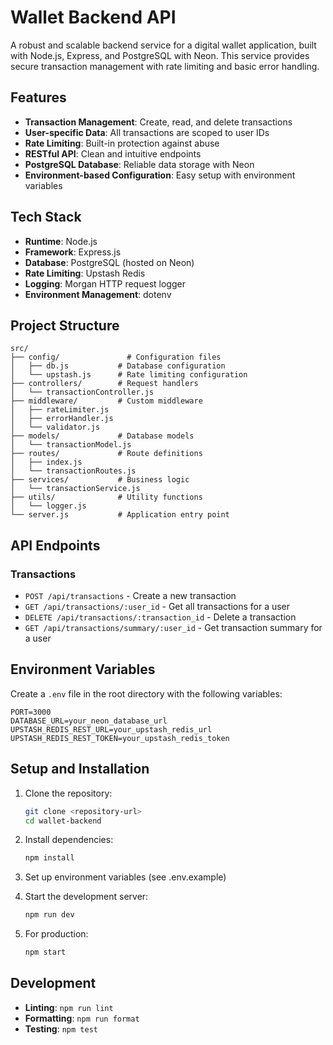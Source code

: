 # Wallet Backend API

A robust and scalable backend service for a digital wallet application, built with Node.js, Express, and PostgreSQL with Neon. This service provides secure transaction management with rate limiting and basic error handling.

## Features

- **Transaction Management**: Create, read, and delete transactions
- **User-specific Data**: All transactions are scoped to user IDs
- **Rate Limiting**: Built-in protection against abuse
- **RESTful API**: Clean and intuitive endpoints
- **PostgreSQL Database**: Reliable data storage with Neon
- **Environment-based Configuration**: Easy setup with environment variables

## Tech Stack

- **Runtime**: Node.js
- **Framework**: Express.js
- **Database**: PostgreSQL (hosted on Neon)
- **Rate Limiting**: Upstash Redis
- **Logging**: Morgan HTTP request logger
- **Environment Management**: dotenv

## Project Structure

```
src/
├── config/               # Configuration files
│   ├── db.js           # Database configuration
│   └── upstash.js      # Rate limiting configuration
├── controllers/        # Request handlers
│   └── transactionController.js
├── middleware/         # Custom middleware
│   ├── rateLimiter.js
│   ├── errorHandler.js
│   └── validator.js
├── models/             # Database models
│   └── transactionModel.js
├── routes/             # Route definitions
│   ├── index.js
│   └── transactionRoutes.js
├── services/           # Business logic
│   └── transactionService.js
├── utils/              # Utility functions
│   └── logger.js
└── server.js           # Application entry point
```

## API Endpoints

### Transactions

- `POST /api/transactions` - Create a new transaction
- `GET /api/transactions/:user_id` - Get all transactions for a user
- `DELETE /api/transactions/:transaction_id` - Delete a transaction
- `GET /api/transactions/summary/:user_id` - Get transaction summary for a user

## Environment Variables

Create a `.env` file in the root directory with the following variables:

```env
PORT=3000
DATABASE_URL=your_neon_database_url
UPSTASH_REDIS_REST_URL=your_upstash_redis_url
UPSTASH_REDIS_REST_TOKEN=your_upstash_redis_token
```

## Setup and Installation

1. Clone the repository:
   ```bash
   git clone <repository-url>
   cd wallet-backend
   ```

2. Install dependencies:
   ```bash
   npm install
   ```

3. Set up environment variables (see .env.example)

4. Start the development server:
   ```bash
   npm run dev
   ```

5. For production:
   ```bash
   npm start
   ```

## Development

- **Linting**: `npm run lint`
- **Formatting**: `npm run format`
- **Testing**: `npm test`


